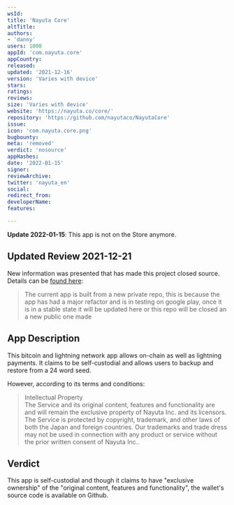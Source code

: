 ```yaml
---
wsId: 
title: 'Nayuta Core'
altTitle: 
authors:
- 'danny'
users: 1000
appId: 'com.nayuta.core'
appCountry: 
released: 
updated: '2021-12-16'
version: 'Varies with device'
stars: 
ratings: 
reviews: 
size: 'Varies with device'
website: 'https://nayuta.co/core/'
repository: 'https://github.com/nayutaco/NayutaCore'
issue: 
icon: 'com.nayuta.core.png'
bugbounty: 
meta: 'removed'
verdict: 'nosource'
appHashes: 
date: '2022-01-15'
signer: 
reviewArchive: 
twitter: 'nayuta_en'
social: 
redirect_from: 
developerName: 
features: 

---
```


**Update 2022-01-15**: This app is not on the Store anymore.

## Updated Review 2021-12-21

New information was presented that has made this project closed source. Details can be [found here](https://github.com/nayutaco/NayutaCore/issues/3):

> The current app is built from a new private repo, this is because the app has had a major refactor and is in testing on google play, once it is in a stable state it will be updated here or this repo will be closed an a new public one made

## App Description

This bitcoin and lightning network app allows on-chain as well as lightning payments. It claims to be self-custodial and allows users to backup and restore from a 24 word seed.

However, according to its terms and conditions:

> Intellectual Property<br>
> The Service and its original content, features and functionality are and will remain the exclusive property of Nayuta Inc. and its licensors. The Service is protected by copyright, trademark, and other laws of both the Japan and foreign countries. Our trademarks and trade dress may not be used in connection with any product or service without the prior written consent of Nayuta Inc..

## Verdict

This app is self-custodial and though it claims to have "exclusive ownership" of the "original content, features and functionality", the wallet's source code is available on Github.



